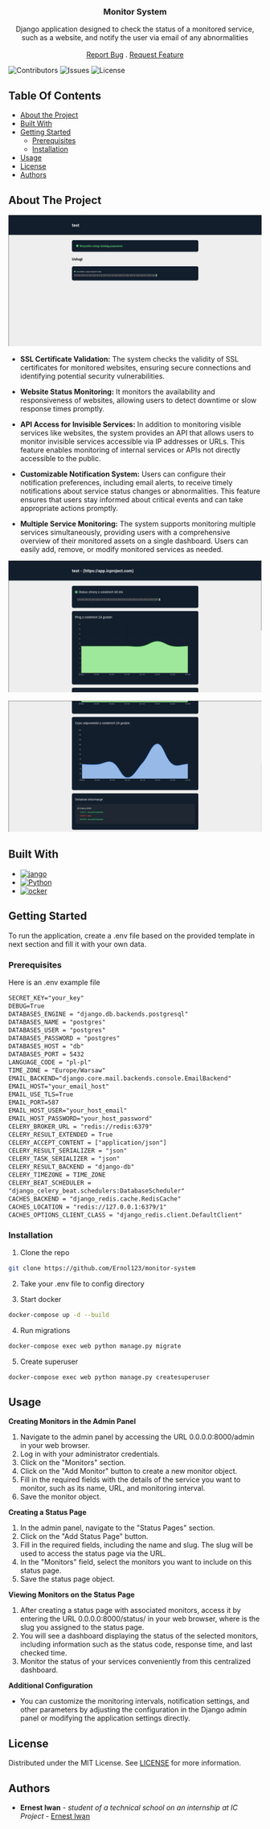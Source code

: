 <br/>
<p align="center">
  <h3 align="center">Monitor System</h3>

  <p align="center">
    Django application designed to check the status of a monitored service, such as a website, and notify the user via email of any abnormalities
    <br/>
    <br/>
    <a href="https://github.com/Ernol123/monitor-system/issues">Report Bug</a>
    .
    <a href="https://github.com/Ernol123/monitor-system/issues">Request Feature</a>
  </p>
</p>

![Contributors](https://img.shields.io/github/contributors/Ernol123/monitor-system?color=dark-green) ![Issues](https://img.shields.io/github/issues/Ernol123/monitor-system) ![License](https://img.shields.io/github/license/Ernol123/monitor-system)

## Table Of Contents

* [About the Project](#about-the-project)
* [Built With](#built-with)
* [Getting Started](#getting-started)
  * [Prerequisites](#prerequisites)
  * [Installation](#installation)
* [Usage](#usage)
* [License](#license)
* [Authors](#authors)

## About The Project

![Screen Shot](screenshots/main_screen.png)

- **SSL Certificate Validation:** The system checks the validity of SSL certificates for monitored websites, ensuring secure connections and identifying potential security vulnerabilities.

- **Website Status Monitoring:** It monitors the availability and responsiveness of websites, allowing users to detect downtime or slow response times promptly.

- **API Access for Invisible Services:** In addition to monitoring visible services like websites, the system provides an API that allows users to monitor invisible services accessible via IP addresses or URLs. This feature enables monitoring of internal services or APIs not directly accessible to the public.

- **Customizable Notification System:** Users can configure their notification preferences, including email alerts, to receive timely notifications about service status changes or abnormalities. This feature ensures that users stay informed about critical events and can take appropriate actions promptly.

- **Multiple Service Monitoring:** The system supports monitoring multiple services simultaneously, providing users with a comprehensive overview of their monitored assets on a single dashboard. Users can easily add, remove, or modify monitored services as needed.

![Screen Shot 2](screenshots/screen2.png)

![Screen Shot 3](screenshots/screen3.png)

## Built With


* [<img src="https://www.djangoproject.com/m/img/logos/django-logo-negative.png" alt="jango" width="150" height="auto">](https://www.djangoproject.com/)
* [<img src="https://www.python.org/static/community_logos/python-logo-master-v3-TM.png" alt="Python" width="150" height="auto">](https://www.python.org/)
* [<img src="https://www.docker.com/wp-content/uploads/2023/08/logo-guide-logos-1.svg" alt="ocker" width="150" height="auto">](https://www.docker.com/)

## Getting Started

To run the application, create a .env file based on the provided template in next section and fill it with your own data.

### Prerequisites

Here is an .env example file

```dotenv
SECRET_KEY="your_key"
DEBUG=True
DATABASES_ENGINE = "django.db.backends.postgresql"
DATABASES_NAME = "postgres"
DATABASES_USER = "postgres"
DATABASES_PASSWORD = "postgres"
DATABASES_HOST = "db"
DATABASES_PORT = 5432
LANGUAGE_CODE = "pl-pl"
TIME_ZONE = "Europe/Warsaw"
EMAIL_BACKEND="django.core.mail.backends.console.EmailBackend"
EMAIL_HOST="your_email_host"
EMAIL_USE_TLS=True
EMAIL_PORT=587
EMAIL_HOST_USER="your_host_email"
EMAIL_HOST_PASSWORD="your_host_password"
CELERY_BROKER_URL = "redis://redis:6379"
CELERY_RESULT_EXTENDED = True
CELERY_ACCEPT_CONTENT = ["application/json"]
CELERY_RESULT_SERIALIZER = "json"
CELERY_TASK_SERIALIZER = "json"
CELERY_RESULT_BACKEND = "django-db"
CELERY_TIMEZONE = TIME_ZONE
CELERY_BEAT_SCHEDULER = "django_celery_beat.schedulers:DatabaseScheduler"
CACHES_BACKEND = "django_redis.cache.RedisCache"
CACHES_LOCATION = "redis://127.0.0.1:6379/1"
CACHES_OPTIONS_CLIENT_CLASS = "django_redis.client.DefaultClient"

```

### Installation

1. Clone the repo

```sh
git clone https://github.com/Ernol123/monitor-system
```

2. Take your .env file to config directory

3. Start docker

```sh
docker-compose up -d --build
```

4. Run migrations

```sh
docker-compose exec web python manage.py migrate
```

5. Create superuser

```sh
docker-compose exec web python manage.py createsuperuser
```

## Usage

**Creating Monitors in the Admin Panel**

1. Navigate to the admin panel by accessing the URL 0.0.0.0:8000/admin in your web browser.
2. Log in with your administrator credentials.
3. Click on the "Monitors" section.
4. Click on the "Add Monitor" button to create a new monitor object.
5. Fill in the required fields with the details of the service you want to monitor, such as its name, URL, and monitoring interval.
6. Save the monitor object.

**Creating a Status Page**

1. In the admin panel, navigate to the "Status Pages" section.
2. Click on the "Add Status Page" button.
3. Fill in the required fields, including the name and slug. The slug will be used to access the status page via the URL.
4. In the "Monitors" field, select the monitors you want to include on this status page.
5. Save the status page object.

**Viewing Monitors on the Status Page**

1. After creating a status page with associated monitors, access it by entering the URL 0.0.0.0:8000/status/<slug> in your web browser, where <slug> is the slug you assigned to the status page.
2. You will see a dashboard displaying the status of the selected monitors, including information such as the status code, response time, and last checked time.
3. Monitor the status of your services conveniently from this centralized dashboard.

**Additional Configuration**

- You can customize the monitoring intervals, notification settings, and other parameters by adjusting the configuration in the Django admin panel or modifying the application settings directly.

## License

Distributed under the MIT License. See [LICENSE](https://github.com/Ernol123/monitor-system/LICENSE.md) for more information.

## Authors

* **Ernest Iwan** - *student of a technical school on an internship at IC Project* - [Ernest Iwan](https://github.com/Ernol123)
